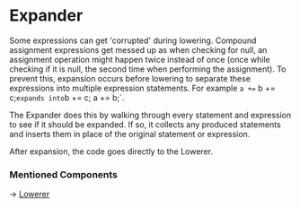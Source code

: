 # Expander

Some expressions can get 'corrupted' during lowering. Compound assignment expressions get messed up as when checking
for null, an assignment operation might happen twice instead of once (once while checking if it is null, the second
time when performing the assignment). To prevent this, expansion occurs before lowering to separate these
expressions into multiple expression statements. For example `a +=` b += c;` expands into `b += c; a += b;`.

The Expander does this by walking through every statement and expression to see if it should be expanded. If so, it
collects any produced statements and inserts them in place of the original statement or expression.

After expansion, the code goes directly to the Lowerer.

### Mentioned Components

-> [Lowerer](Lowerer.md)
